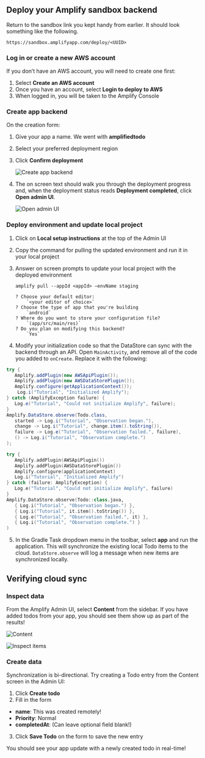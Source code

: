 ## Deploy your Amplify sandbox backend

Return to the sandbox link you kept handy from earlier. It should look something like the following.

```
https://sandbox.amplifyapp.com/deploy/<UUID>
```

### Log in or create a new AWS account

If you don’t have an AWS account, you will need to create one first:
1. Select **Create an AWS account**
2. Once you have an account, select **Login to deploy to AWS**
3. When logged in, you will be taken to the Amplify Console

### Create app backend
On the creation form:
<!-- // spell-checker: disable-next-line -->
1. Give your app a name. We went with **amplifiedtodo**
2. Select your preferred deployment region
3. Click **Confirm deployment**

    ![Create app backend](~/images/lib/getting-started/android/connect-to-cloud-create-app-backend.png)

4. The on screen text should walk you through the deployment progress and, when the deployment status reads **Deployment completed**, click **Open admin UI**.

    ![Open admin UI](~/images/lib/getting-started/android/connect-to-cloud-open-admin-ui.png)

### Deploy environment and update local project

1. Click on **Local setup instructions** at the top of the Admin UI
2. Copy the command for pulling the updated environment and run it in your local project
3. Answer on screen prompts to update your local project with the deployed environment

    ```
    amplify pull --appId <appId> —envName staging

    ? Choose your default editor:
        `<your editor of choice>`
    ? Choose the type of app that you're building
        `android`
    ? Where do you want to store your configuration file?
        `(app/src/main/res)`
    ? Do you plan on modifying this backend?
        `Yes`
    ```
   
4. Modify your initialization code so that the DataStore can sync with the backend through an API. Open `MainActivity`, and remove all of the code you added to `onCreate`. Replace it with the following:

   <amplify-block-switcher>
  <amplify-block name="Java">

   ```java
  try {
      Amplify.addPlugin(new AWSApiPlugin());
      Amplify.addPlugin(new AWSDataStorePlugin());
      Amplify.configure(getApplicationContext());
       Log.i("Tutorial", "Initialized Amplify");
  } catch (AmplifyException failure) {
      Log.e("Tutorial", "Could not initialize Amplify", failure);
  }
   Amplify.DataStore.observe(Todo.class,
      started -> Log.i("Tutorial", "Observation began."),
      change -> Log.i("Tutorial", change.item().toString()),
      failure -> Log.e("Tutorial", "Observation failed.", failure),
      () -> Log.i("Tutorial", "Observation complete.")
  );
  ```

   </amplify-block>

   <amplify-block name="Kotlin">

   ```kotlin
  try {
      Amplify.addPlugin(AWSApiPlugin())
      Amplify.addPlugin(AWSDataStorePlugin())
      Amplify.configure(applicationContext)
      Log.i("Tutorial", "Initialized Amplify")
  } catch (failure: AmplifyException) {
      Log.e("Tutorial", "Could not initialize Amplify", failure)
  }
   Amplify.DataStore.observe(Todo::class.java,
      { Log.i("Tutorial", "Observation began.") },
      { Log.i("Tutorial", it.item().toString()) },
      { Log.e("Tutorial", "Observation failed.", it) },
      { Log.i("Tutorial", "Observation complete.") }
  )
  ```

   </amplify-block>
  </amplify-block-switcher>

5. In the Gradle Task dropdown menu in the toolbar, select **app** and run the application. This will synchronize the existing local Todo items to the cloud. `DataStore.observe` will log a message when new items are synchronized locally.


## Verifying cloud sync

### Inspect data

From the Amplify Admin UI, select **Content** from the sidebar. If you have added todos from your app, you should see them show up as part of the results!

![Content](~/images/lib/getting-started/android/add-api-verify-sync-sidebar.png)

![Inspect items](~/images/lib/getting-started/android/add-api-verify-sync-inspect-items.png)

### Create data

Synchronization is bi-directional. Try creating a Todo entry from the Content screen in the Admin UI:
1. Click **Create todo**
2. Fill in the form
  - **name**: This was created remotely!
  - **Priority**: Normal
  - **completedAt**: (Can leave optional field blank!)
3. Click **Save Todo** on the form to save the new entry

You should see your app update with a newly created todo in real-time!